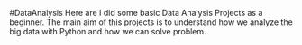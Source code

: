 #DataAnalysis
Here are I did some basic Data Analysis Projects as a beginner. The main aim of this projects is to understand how we analyze the big data with Python and how we can solve problem.
